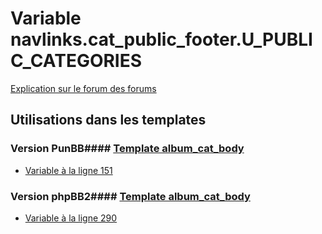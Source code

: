# Variable navlinks.cat_public_footer.U_PUBLIC_CATEGORIES
[Explication sur le forum des forums](http://forum.forumactif.com/t294113-listing-des-variables#navlinks.cat_public_footer.U_PUBLIC_CATEGORIES)
## Utilisations dans les templates
### Version PunBB#### [Template album_cat_body](punbb/album_cat_body.md)
* [Variable à la ligne 151](../punbb/album_cat_body.tpl#L151)
### Version phpBB2#### [Template album_cat_body](subsilver/album_cat_body.md)
* [Variable à la ligne 290](../subsilver/album_cat_body.tpl#L290)